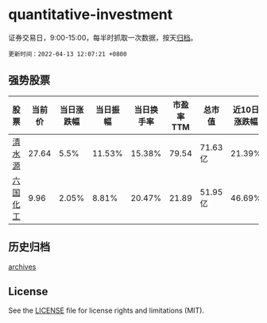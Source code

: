 # quantitative-investment

证券交易日，9:00-15:00，每半时抓取一次数据，按天[归档](archives)。

`更新时间：2022-04-13 12:07:21 +0800`

## 强势股票

|股票|当前价|当日涨跌幅|当日振幅|当日换手率|市盈率TTM|总市值|近10日涨跌幅|
|----|----|----|----|----|----|----|----|
|[清水源](https://xueqiu.com/S/SZ300437)|27.64|5.5%|11.53%|15.38%|79.54|71.63亿|21.39%|
|[六国化工](https://xueqiu.com/S/SH600470)|9.96|2.05%|8.81%|20.47%|21.89|51.95亿|46.69%|

## 历史归档

[archives](archives)

## License

See the [LICENSE](LICENSE) file for license rights and limitations (MIT).